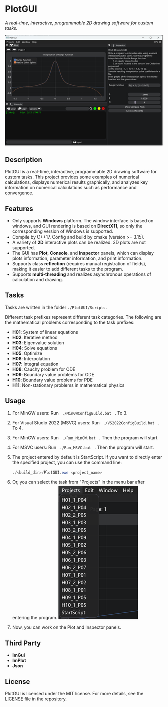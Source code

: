 # PlotGUI

*A real-time, interactive, programmable 2D drawing software for custom tasks.*

![屏幕截图 2023-12-25 222624](./Resources/pictures/fig1.png)

## Description

PlotGUI is a real-time, interactive, programmable 2D drawing software for custom tasks.
This project provides some examples of numerical calculations, displays numerical results graphically, and analyzes key information on numerical calculations such as performance and convergence.

## Features

- Only supports **Windows** platform. The window interface is based on windows, and GUI rendering is based on **DirectX11**, so only the corresponding version of Windows is supported.
- Compile by C++17. Config and build by cmake (version >= 3.15).
- A variety of **2D** interactive plots can be realized. 3D plots are not supported.
- The GUI has **Plot**, **Console**, and **Inspector** panels, which can display plots information, parameter information, and print information.
- Supports class **reflection** (requires manual registration of fields), making it easier to add different tasks to the program.
- Supports **multi-threading** and realizes asynchronous operations of calculation and drawing.

## Tasks

Tasks are written in the folder ```./PlotGUI/Scripts```.

Different task prefixes represent different task categories. The following are the mathematical problems corresponding to the task prefixes:

- **H01**: System of linear equations
- **H02**: Iterative method
- **H03**: Eigenvalue solution
- **H04**: Solve equations
- **H05**: Optimize
- **H06**: Interpolation
- **H07**: Integral equation
- **H08**: Cauchy problem for ODE
- **H09**: Boundary value problems for ODE
- **H10**: Boundary value problems for PDE
- **H11**: Non-stationary problems in mathematical physics

## Usage

1. For MinGW users: 
   Run  ```  ./MinGWConfigBuild.bat  ``` . To 3.

2. For Visual Studio 2022 (MSVC) users: 
   Run  ```  ./VS2022ConfigBuild.bat  ``` . To 4.

3. For MinGW users: 
   Run   ```  ./Run_MinGW.bat  ``` . Then the program will start.

4. For MSVC users: 
   Run   ```  ./Run_MSVC.bat  ``` . Then the program will start.

5. The project entered by default is StartScript. If you want to directly enter the specified project, you can use the command line:

   ```powershell
   ./<build_dir>/PlotGUI.exe <project_name>
   ```

6. Or, you can select the task from "Projects" in the menu bar after entering the program.
   ![屏幕截图 2023-12-25 222529](./Resources/pictures/fig2.png)

7. Now, you can work on the Plot and Inspector panels.

## Third Party

- **ImGui**
- **ImPlot**
- **Json**

## License

PlotGUI is licensed under the MIT license. For more details, see the [LICENSE](LICENSE) file in the repository. 